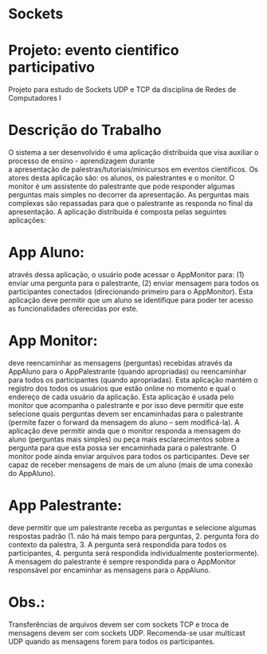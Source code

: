 # Sockets
# Projeto: evento cientifico participativo

Projeto para estudo de Sockets UDP e TCP da disciplina de Redes de Computadores I

# Descrição do Trabalho

O sistema a ser desenvolvido é uma aplicação distribuída que visa auxiliar o processo de ensino - aprendizagem durante  
a  apresentação  de  palestras/tutoriais/minicursos  em  eventos  científicos.  Os atores desta  aplicação  são:  os  alunos,  os 
palestrantes  e  o  monitor.  O  monitor  é  um  assistente  do  palestrante  que  pode  responder  algumas  perguntas  mais 
simples no decorrer da apresentação. As perguntas mais complexas são repassadas para que o palestrante as responda no final da apresentação. A aplicação distribuída é composta pelas seguintes aplicações:

# App Aluno: 
através  dessa aplicação, o  usuário  pode  acessar  o AppMonitor para:  (1)  enviar uma pergunta  para  o  palestrante, (2) enviar  mensagem  para  todos  os  participantes  conectados (direcionando primeiro para o AppMonitor). Esta aplicação deve permitir que um 
aluno se identifique para poder ter acesso as funcionalidades oferecidas por este.

# App Monitor: 
deve reencaminhar  as  mensagens (perguntas) recebidas através  da  AppAluno para  o AppPalestrante (quando apropriadas)
ou reencaminhar para todos os participantes (quando apropriadas). Esta aplicação  mantém o registro dos todos  os  usuários que  estão online  no momento e qual o endereço de cada usuário  da  aplicação.  Esta  aplicação    é  usada  pelo  monitor  que  acompanha  o  palestrante  e  por  isso  deve permitir  que  este  selecione  quais  perguntas  devem  ser  encaminhadas  para  o  palestrante  (permite  fazer  o forward da mensagem do aluno – sem modificá-la). A aplicação deve permitir ainda que o monitor responda a mensagem  do  aluno (perguntas  mais  simples)   ou  peça  mais  esclarecimentos  sobre  a  pergunta  para  que  esta 
possa ser encaminhada para o palestrante. O monitor pode ainda enviar arquivos para todos os participantes. Deve ser capaz de receber mensagens de mais de um aluno (mais de uma conexão do AppAluno).

# App Palestrante:
deve  permitir  que  um  palestrante receba as  perguntas  e  selecione  algumas  respostas padrão  (1. não  há  mais  tempo  para  perguntas, 2. pergunta  fora  do  contexto da  palestra, 3.  A pergunta  será respondida  para  todos  os  participantes, 
4. pergunta  será  respondida  individualmente posteriormente). A mensagem do palestrante é sempre respondida para o AppMonitor responsável por encaminhar as mensagens para o AppAluno.

# Obs.:
Transferências  de  arquivos  devem  ser  com  sockets  TCP  e  troca  de  mensagens devem  ser  com  sockets UDP. 
Recomenda-se usar multicast UDP quando as mensagens forem para todos os participantes.
